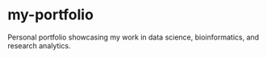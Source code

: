 # my-portfolio
Personal portfolio showcasing my work in data science, bioinformatics, and research analytics.

